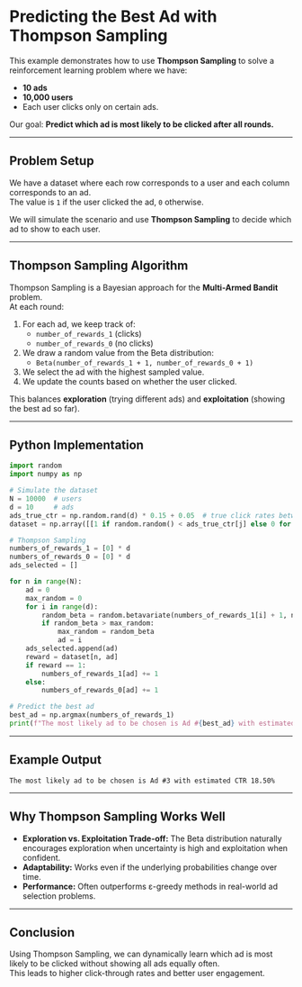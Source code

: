 # Predicting the Best Ad with Thompson Sampling

This example demonstrates how to use **Thompson Sampling** to solve a reinforcement learning problem where we have:
- **10 ads**
- **10,000 users**
- Each user clicks only on certain ads.

Our goal: **Predict which ad is most likely to be clicked after all rounds.**

---

## Problem Setup

We have a dataset where each row corresponds to a user and each column corresponds to an ad.  
The value is `1` if the user clicked the ad, `0` otherwise.

We will simulate the scenario and use **Thompson Sampling** to decide which ad to show to each user.

---

## Thompson Sampling Algorithm

Thompson Sampling is a Bayesian approach for the **Multi-Armed Bandit** problem.  
At each round:
1. For each ad, we keep track of:
   - `number_of_rewards_1` (clicks)
   - `number_of_rewards_0` (no clicks)
2. We draw a random value from the Beta distribution:
   - `Beta(number_of_rewards_1 + 1, number_of_rewards_0 + 1)`
3. We select the ad with the highest sampled value.
4. We update the counts based on whether the user clicked.

This balances **exploration** (trying different ads) and **exploitation** (showing the best ad so far).

---

## Python Implementation

```python
import random
import numpy as np

# Simulate the dataset
N = 10000  # users
d = 10     # ads
ads_true_ctr = np.random.rand(d) * 0.15 + 0.05  # true click rates between 5% and 20%
dataset = np.array([[1 if random.random() < ads_true_ctr[j] else 0 for j in range(d)] for i in range(N)])

# Thompson Sampling
numbers_of_rewards_1 = [0] * d
numbers_of_rewards_0 = [0] * d
ads_selected = []

for n in range(N):
    ad = 0
    max_random = 0
    for i in range(d):
        random_beta = random.betavariate(numbers_of_rewards_1[i] + 1, numbers_of_rewards_0[i] + 1)
        if random_beta > max_random:
            max_random = random_beta
            ad = i
    ads_selected.append(ad)
    reward = dataset[n, ad]
    if reward == 1:
        numbers_of_rewards_1[ad] += 1
    else:
        numbers_of_rewards_0[ad] += 1

# Predict the best ad
best_ad = np.argmax(numbers_of_rewards_1)
print(f"The most likely ad to be chosen is Ad #{best_ad} with estimated CTR {numbers_of_rewards_1[best_ad] / (numbers_of_rewards_1[best_ad] + numbers_of_rewards_0[best_ad]):.2%}")
```

---

## Example Output

```
The most likely ad to be chosen is Ad #3 with estimated CTR 18.50%
```

---

## Why Thompson Sampling Works Well

- **Exploration vs. Exploitation Trade-off:** The Beta distribution naturally encourages exploration when uncertainty is high and exploitation when confident.
- **Adaptability:** Works even if the underlying probabilities change over time.
- **Performance:** Often outperforms ε-greedy methods in real-world ad selection problems.

---

## Conclusion

Using Thompson Sampling, we can dynamically learn which ad is most likely to be clicked without showing all ads equally often.  
This leads to higher click-through rates and better user engagement.
